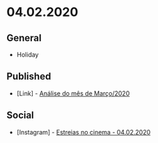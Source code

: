 # 04.02.2020

## General

- Holiday

## Published

- \[Link\] - [Análise do mês de Março/2020](https://nerdcalistenico.com.br/foconocapital/artigos/analise-mensal/analise-do-mes-de-marco-2020/)

## Social

- \[Instagram\] - [Estreias no cinema - 04.02.2020](https://www.instagram.com/p/B-gBDFwpeY8/)

